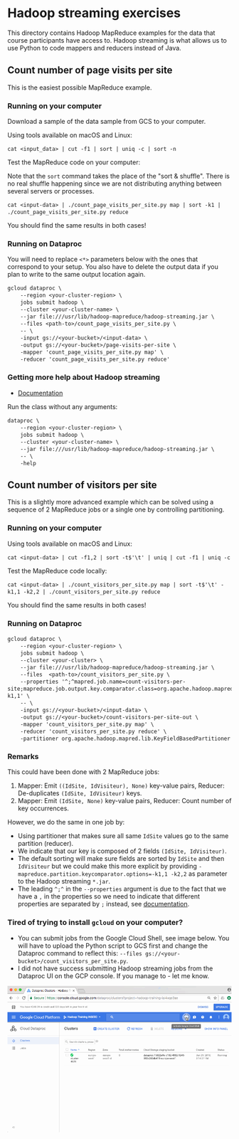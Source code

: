 # Hadoop streaming exercises
This directory contains Hadoop MapReduce examples for the data that course participants have access to. Hadoop streaming is what allows us to use Python to code mappers and reducers instead of Java.

## Count number of page visits per site
This is the easiest possible MapReduce example.

### Running on your computer
Download a sample of the data sample from GCS to your computer.

Using tools available on macOS and Linux:

```
cat <input_data> | cut -f1 | sort | uniq -c | sort -n
```

Test the MapReduce code on your computer:

Note that the `sort` command takes the place of the "sort & shuffle". There is no real shuffle happening since we are not distributing anything between several servers or processes.

```
cat <input-data> | ./count_page_visits_per_site.py map | sort -k1 | ./count_page_visits_per_site.py reduce
```

You should find the same results in both cases!

### Running on Dataproc
You will need to replace `<*>` parameters below with the ones that correspond to your setup. You also have to delete the output data if you plan to write to the same output location again.

```
gcloud dataproc \
    --region <your-cluster-region> \
    jobs submit hadoop \
    --cluster <your-cluster-name> \
    --jar file:///usr/lib/hadoop-mapreduce/hadoop-streaming.jar \
    --files <path-to>/count_page_visits_per_site.py \
    -- \
    -input gs://<your-bucket>/<input-data> \
    -output gs://<your-bucket>/page-visits-per-site \
    -mapper 'count_page_visits_per_site.py map' \
    -reducer 'count_page_visits_per_site.py reduce'
```

### Getting more help about Hadoop streaming
- [Documentation](https://hadoop.apache.org/docs/stable/hadoop-streaming/HadoopStreaming.html)

Run the class without any arguments:

```
dataproc \
    --region <your-cluster-region> \
    jobs submit hadoop \
    --cluster <your-cluster-name> \
    --jar file:///usr/lib/hadoop-mapreduce/hadoop-streaming.jar \
    -- \
    -help
```

## Count number of visitors per site
This is a slightly more advanced example which can be solved using a sequence of 2 MapReduce jobs or a single one by controlling partitioning.

### Running on your computer
Using tools available on macOS and Linux:

```
cat <input-data> | cut -f1,2 | sort -t$'\t' | uniq | cut -f1 | uniq -c
```

Test the MapReduce code locally:

```
cat <input-data> | ./count_visitors_per_site.py map | sort -t$'\t' -k1,1 -k2,2 | ./count_visitors_per_site.py reduce
```

You should find the same results in both cases!

### Running on Dataproc
```
gcloud dataproc \
    --region <your-cluster-region> \
    jobs submit hadoop \
    --cluster <your-cluster> \
    --jar file:///usr/lib/hadoop-mapreduce/hadoop-streaming.jar \
    --files  <path-to>/count_visitors_per_site.py \
    --properties '^;^mapred.job.name=count-visitors-per-site;mapreduce.job.output.key.comparator.class=org.apache.hadoop.mapreduce.lib.partition.KeyFieldBasedComparator;stream.num.map.output.key.fields=2;mapreduce.partition.keypartitioner.options=-k1,1' \
    -- \
    -input gs://<your-bucket>/<input-data> \
    -output gs://<your-bucket>/count-visitors-per-site-out \
    -mapper 'count_visitors_per_site.py map' \
    -reducer 'count_visitors_per_site.py reduce' \
    -partitioner org.apache.hadoop.mapred.lib.KeyFieldBasedPartitioner

```

### Remarks
This could have been done with 2 MapReduce jobs:
1. Mapper: Emit `((IdSite, IdVisiteur), None)` key-value pairs, Reducer: De-duplicates `(IdSite, IdVisiteur)` keys.
2. Mapper: Emit `(IdSite, None)` key-value pairs, Reducer: Count number of key occurrences.

However, we do the same in one job by:
- Using partitioner that makes sure all same `IdSite` values go to the same partition (reducer).
- We indicate that our key is composed of 2 fields `(IdSite, IdVisiteur)`.
- The default sorting will make sure fields are sorted by `IdSite` and then `IdVisiteur` but we could make this more explicit by providing `- mapreduce.partition.keycomparator.options=-k1,1 -k2,2` as parameter to the Hadoop streaming `*.jar`.
- The leading `^;^` in the `--properties` argument is due to the fact that we have a `,` in the properties so we need to indicate that different properties are separated by `;` instead, see [documentation](https://cloud.google.com/sdk/gcloud/reference/topic/escaping).


### Tired of trying to install `gcloud` on your computer?
- You can submit jobs from the Google Cloud Shell, see image below. You will have to upload the Python script to GCS first and change the Dataproc command to reflect this: `--files gs://<your-bucket>/count_visitors_per_site.py`.
- I did not have success submitting Hadoop streaming jobs from the Dataproc UI on the GCP console. If you manage to - let me know.

![alt text](../doc-resources/gcp_cloud_shell.gif "GCP cloud shell")